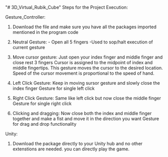 "# 3D_Virtual_Rubik_Cube" 
Steps for the Project Execution:

Gesture_Controller:

1.	Download the file and make sure you have all the packages imported mentioned in the program code 
2.	Neutral Gesture: - Open all 5 fingers -Used to sop/halt execution of current gesture 
3.	Move cursor gesture: Just open your index finger and middle finger and close rest 3 fingers
Cursor is assigned to the midpoint of index and middle fingertips. This gesture moves the cursor to the desired location. Speed of the cursor movement is proportional to the speed of hand.
 
4.	Left Click Gesture: Keep in moving sursor gesture and slowly close the index finger 
Gesture for single left click
 
5.	Right Click Gesture: Same like left click but now close the middle finger
Gesture for single right click

6.	Clicking and dragging: Now close both the index and middle finger together and make a fist and move it in the direction you want
Gesture for drag and drop functionality


Unity:

1. Download the package directly to your Unity hub and no other extenstions are needed. you can directly play the game.